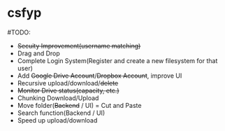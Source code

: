 # csfyp

#TODO:
* ~~Secuity Improvement(username matching)~~
* Drag and Drop
* Complete Login System(Register and create a new filesystem for that user)
* Add ~~Google Drive Account~~/~~Dropbox Account~~, improve UI
* Recursive upload/download/~~delete~~
* ~~Monitor Drive status(capacity, etc.)~~
* Chunking Download/Upload
* Move folder(~~Backend~~ / UI) = Cut and Paste
* Search function(Backend / UI)
* Speed up upload/download
